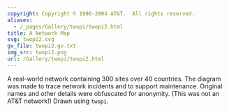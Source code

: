 ```yaml
---
copyright: Copyright © 1996-2004 AT&T.  All rights reserved.
aliases:
  - /_pages/Gallery/twopi/twopi2.html
title: A Network Map
svg: twopi2.svg
gv_file: twopi2.gv.txt
img_src: twopi2.png
url: /Gallery/twopi/twopi2.html
---
```

A real-world network containing 300 sites over 40 countries.
The diagram was made to trace network incidents and to support maintenance.
Original names and other details were obfuscated for anonymity.
(This was not an AT&T network!)  Drawn using `twopi`.
